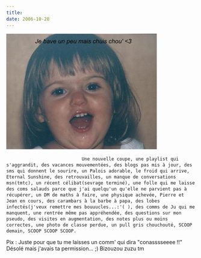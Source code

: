 ```yaml
---
title: 
date: 2006-10-28
---
```


![une image](./img/613779514_small.jpg)


                                Une nouvelle coupe, une playlist qui s'aggrandit, des vacances mouvementées, des blogs pas mis à jour, des sms qui donnent le sourire, un Palois adorable, le froid qui arrive, Eternal Sunshine, des retrouvailles, un manque de conversations msn(tmtc), un récent célibat(sevrage terminé), une folle qui me laisse des coms salauds parce que j'ai quelqu'un qu'elle ne parvient pas à récupérer, un DM de maths à faire, une physique achevée, Pierre et Jean en cours, des carambars à la barbe à papa, des lobes infectés(j'veux remettre mes bouuucles...:'( ), des comms de Ju qui me manquent, une rentrée même pas appréhendée, des questions sur mon pseudo, des visites en augmentation, des notes plus ou moins correctes, une photo de classe perdue, un pull gris chouchouté, SCOOP demain, SCOOP SCOOP SCOOP.
 Pix : Juste pour que tu me laisses un comm' qui dira "conasssseeee !!"
Désolé mais j'avais ta permission... ;)
Bizouzou zuzu tm
            
